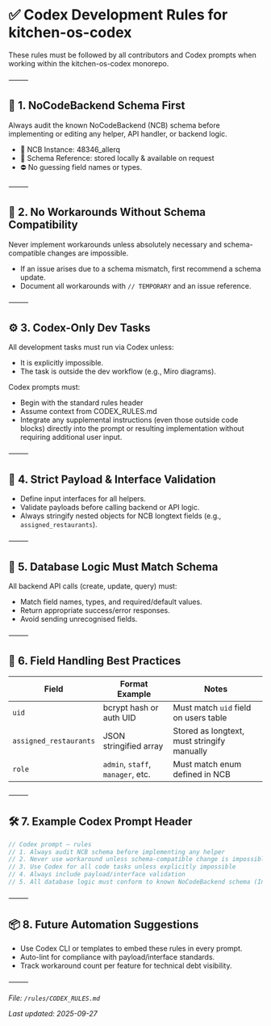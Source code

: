 # ✅ Codex Development Rules for kitchen-os-codex

These rules must be followed by all contributors and Codex prompts when working within the kitchen-os-codex monorepo.

⸻

## 🔐 1. NoCodeBackend Schema First

Always audit the known NoCodeBackend (NCB) schema before implementing or editing any helper, API handler, or backend logic.
- 📌 NCB Instance: 48346_allerq
- 🔗 Schema Reference: stored locally & available on request
- ⛔ No guessing field names or types.

⸻

## 🚫 2. No Workarounds Without Schema Compatibility

Never implement workarounds unless absolutely necessary and schema-compatible changes are impossible.
- If an issue arises due to a schema mismatch, first recommend a schema update.
- Document all workarounds with `// TEMPORARY` and an issue reference.

⸻

## ⚙️ 3. Codex-Only Dev Tasks

All development tasks must run via Codex unless:
- It is explicitly impossible.
- The task is outside the dev workflow (e.g., Miro diagrams).

Codex prompts must:
- Begin with the standard rules header
- Assume context from CODEX_RULES.md
- Integrate any supplemental instructions (even those outside code blocks) directly into the prompt or resulting implementation without requiring additional user input.

⸻

## 🧪 4. Strict Payload & Interface Validation
- Define input interfaces for all helpers.
- Validate payloads before calling backend or API logic.
- Always stringify nested objects for NCB longtext fields (e.g., `assigned_restaurants`).

⸻

## 🧩 5. Database Logic Must Match Schema

All backend API calls (create, update, query) must:
- Match field names, types, and required/default values.
- Return appropriate success/error responses.
- Avoid sending unrecognised fields.

⸻

## 🔄 6. Field Handling Best Practices

| Field                 | Format Example                  | Notes                                                  |
|-----------------------|---------------------------------|--------------------------------------------------------|
| `uid`                 | bcrypt hash or auth UID         | Must match `uid` field on users table                  |
| `assigned_restaurants`| JSON stringified array          | Stored as longtext, must stringify manually            |
| `role`                | `admin`, `staff`, `manager`, etc.| Must match enum defined in NCB                         |

⸻

## 🛠️ 7. Example Codex Prompt Header

```ts
// Codex prompt – rules
// 1. Always audit NCB schema before implementing any helper
// 2. Never use workaround unless schema-compatible change is impossible
// 3. Use Codex for all code tasks unless explicitly impossible
// 4. Always include payload/interface validation
// 5. All database logic must conform to known NoCodeBackend schema (Instance: 48346_allerq)
```

⸻

## 📦 8. Future Automation Suggestions
- Use Codex CLI or templates to embed these rules in every prompt.
- Auto-lint for compliance with payload/interface standards.
- Track workaround count per feature for technical debt visibility.

⸻

_File: `/rules/CODEX_RULES.md`_

_Last updated: 2025-09-27_
